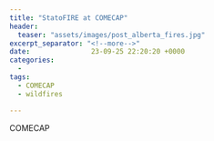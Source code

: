 ```yaml
---
title: "StatoFIRE at COMECAP"
header:
  teaser: "assets/images/post_alberta_fires.jpg"
excerpt_separator: "<!--more-->"
date:               23-09-25 22:20:20 +0000
categories:
  - 
tags:
  - COMECAP
  - wildfires

---
```

COMECAP

